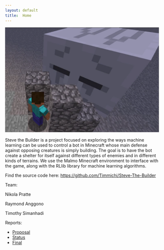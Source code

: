 ```yaml
---
layout: default
title:  Home
---
```

![Steve builds a shelter to defend against a Ghast.](./images/shelter1.PNG)

Steve the Builder is a project focused on exploring the ways machine learning can be used to control a bot in Minecraft whose main defense against opposing creatures is simply building. The goal is to have the bot create a shelter for itself against different types of enemies and in different kinds of terrains. We use the Malmo Minecraft environment to interface with the game, along with the RLlib library for machine learning algorithms.

Find the source code here: https://github.com/Timmichi/Steve-The-Builder

Team:

Nikola Pratte

Raymond Anggono

Timothy Simanhadi

Reports:

- [Proposal](proposal.html)
- [Status](status.html)
- [Final](final.html)

[quickref]: https://github.com/mundimark/quickrefs/blob/master/HTML.md
